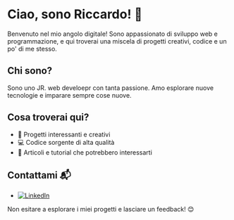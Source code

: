# Ciao, sono Riccardo! 👋

Benvenuto nel mio angolo digitale! Sono appassionato di sviluppo web e programmazione, e qui troverai una miscela di progetti creativi, codice e un po' di me stesso.

## Chi sono?

Sono uno JR. web develoepr con tanta passione. Amo esplorare nuove tecnologie e imparare sempre cose nuove.

## Cosa troverai qui?

- 🚀 Progetti interessanti e creativi
- 💻 Codice sorgente di alta qualità
- 📝 Articoli e tutorial che potrebbero interessarti

<!--## Progetti in evidenza

<--### [Pokèdex](https://github.com/rikyking/Pokedex)
Progetto realizzato durente il corso di Front-end promosso da Opinno. 
Una replica del famoso strumento utilizzato nel mondo dei Poké allenatori, che da la possibilità di reperire immagine, verso e dati sui diversi Pokémon

### [Nome Progetto 2](link_al_progetto_2)
Un altro progetto fantastico! Descrivine brevemente l'obiettivo e come può essere utile.-->

## Contattami 📬

- [![LinkedIn](https://img.shields.io/badge/LinkedIn-Il%20Tuo%20Nome-blue)](https://www.linkedin.com/in/riccardo-patronaggio/)

Non esitare a esplorare i miei progetti e lasciare un feedback! 😊


